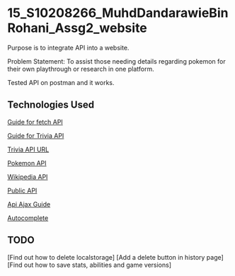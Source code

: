 # 15_S10208266_MuhdDandarawieBinRohani_Assg2_website
Purpose is to integrate API into a website. 

Problem Statement: To assist those needing details regarding pokemon for their own playthrough or research in one platform.

Tested API on postman and it works.

## Technologies Used
[Guide for fetch API](https://www.youtube.com/watch?v=cuEtnrL9-H0&ab_channel=WebDevSimplified)

[Guide for Trivia API](https://www.youtube.com/watch?v=SgJ_femmsfg&ab_channel=BenjaminSiegel)

[Trivia API URL](https://opentdb.com/api_config.php)

[Pokemon API](https://pokeapi.co/docs/v2#pokemon)

[Wikipedia API](https://www.mediawiki.org/wiki/API:Main_page)

[Public API](https://github.com/public-apis/public-apis#anime)

[Api Ajax Guide](https://www.youtube.com/watch?v=Jpt6tQBm0Bo&ab_channel=CodingShiksha)

[Autocomplete](https://www.youtube.com/watch?v=mZOpvhywT_E&ab_channel=Webslesson)

## TODO
[Find out how to delete localstorage]
[Add a delete button in history page]
[Find out how to save stats, abilities and game versions]